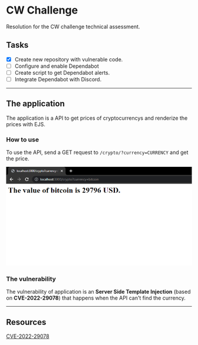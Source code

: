 # CW Challenge

Resolution for the CW challenge technical assessment.

## Tasks 

- [x] Create new repository with vulnerable code.
- [ ] Configure and enable Dependabot
- [ ] Create script to get Dependabot alerts.
- [ ] Integrate Dependabot with Discord. 

---------------------------------------

## The application 

The application is a API to get prices of cryptocurrencys and renderize the prices with EJS.

### How to use

To use the API, send a GET request to ```/crypto/?currency=CURRENCY``` and get the price.

![](assets/howtouse.png)

### The vulnerability 

The vulnerability of application is an **Server Side Template Injection** (based on **CVE-2022-29078**) that happens when the API can't find the currency.





---------------------------------------

## Resources

[CVE-2022-29078](https://eslam.io/posts/ejs-server-side-template-injection-rce/)